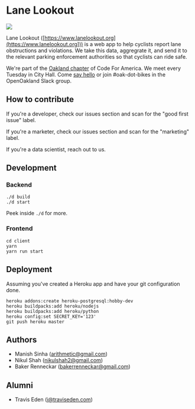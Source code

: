 # Lane Lookout

![](https://i.imgur.com/y2yWHPb.png)

Lane Lookout ([https://www.lanelookout.org](https://www.lanelookout.org])) is a web app to help cyclists report lane obstructions and violations. We take this data, aggregrate it, and send it to the relevant parking enforcement authorities so that cyclists can ride safe.

We're part of the [Oakland chapter](www.openoakland.org) of Code For America. We meet every Tuesday in City Hall. Come [say hello](https://www.meetup.com/OpenOakland) or join #oak-dot-bikes in the OpenOakland Slack group.

## How to contribute

If you're a developer, check our issues section and scan for the "good first issue" label.

If you're a marketer, check our issues section and scan for the "marketing" label.

If you're a data scientist, reach out to us.

## Development

### Backend

```
./d build
./d start
```

Peek inside `./d` for more.

### Frontend
```
cd client
yarn
yarn run start
```

## Deployment

Assuming you've created a Heroku app and have your git configuration done.

```
heroku addons:create heroku-postgresql:hobby-dev
heroku buildpacks:add heroku/nodejs
heroku buildpacks:add heroku/python
heroku config:set SECRET_KEY='123'
git push heroku master
```

## Authors
* Manish Sinha (arithmetic@gmail.com)
* Nikul Shah (nikulshah2@gmail.com)
* Baker Renneckar (bakerrenneckar@gmail.com)

## Alumni
* Travis Eden (i@traviseden.com)
